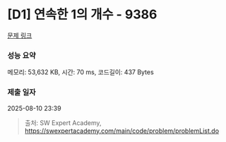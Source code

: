 # [D1] 연속한 1의 개수 - 9386 

[문제 링크](https://swexpertacademy.com/main/code/problem/problemDetail.do?contestProbId=AXALDUIq97oDFASI) 

### 성능 요약

메모리: 53,632 KB, 시간: 70 ms, 코드길이: 437 Bytes

### 제출 일자

2025-08-10 23:39



> 출처: SW Expert Academy, https://swexpertacademy.com/main/code/problem/problemList.do